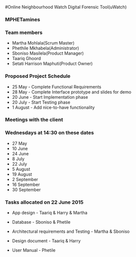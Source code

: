 #Online Neighbourhood Watch Digital Forensic Tool(uWatch)

### MPHETamines ###

### Team members ###

* Martha Mohlala(Scrum Master)
*	Phethile Mkhabela(Administrator)
*	Sboniso Masilela(Product Manager)
*	Taariq Ghoord
*	Setati Harrison Maphuti(Product Owner)

### Proposed Project Schedule ###

* 25 May - Complete Functional Requirements
* 28 May - Complete Interface prototype and slides for demo
* 20 June - Start Implementation phase
* 20 July - Start Testing phase
* 1 August - Add nice-to-have functionality

### Meetings with the client ###

### Wednesdays at 14:30 on these dates ###
* 27 May
* 10 June
* 24 June
* 8 July
* 22 July
* 5 August
* 19 August
* 2 September
* 16 September
* 30 September

### Tasks allocated on 22 June 2015 ###
* App design - Taariq & Harry & Martha
* Database - Sboniso & Phetile

* Architectural requirements and Testing - Martha & Sboniso
* Design document - Taariq & Harry
* User Manual - Phetile



